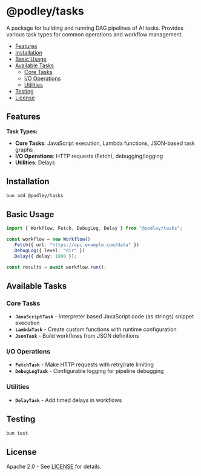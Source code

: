# @podley/tasks

A package for building and running DAG pipelines of AI tasks. Provides various task types for common operations and workflow management.

- [Features](#features)
- [Installation](#installation)
- [Basic Usage](#basic-usage)
- [Available Tasks](#available-tasks)
  - [Core Tasks](#core-tasks)
  - [I/O Operations](#io-operations)
  - [Utilities](#utilities)
- [Testing](#testing)
- [License](#license)

## Features

**Task Types:**

- **Core Tasks**: JavaScript execution, Lambda functions, JSON-based task graphs
- **I/O Operations**: HTTP requests (Fetch), debugging/logging
- **Utilities**: Delays

## Installation

```bash
bun add @podley/tasks
```

## Basic Usage

```typescript
import { Workflow, Fetch, DebugLog, Delay } from "@podley/tasks";

const workflow = new Workflow()
  .Fetch({ url: "https://api.example.com/data" })
  .DebugLog({ level: "dir" })
  .Delay({ delay: 1000 });

const results = await workflow.run();
```

## Available Tasks

### Core Tasks

- **`JavaScriptTask`** - Interpreter based JavaScript code (as strings) snippet execution
- **`LambdaTask`** - Create custom functions with runtime configuration
- **`JsonTask`** - Build workflows from JSON definitions

### I/O Operations

- **`FetchTask`** - Make HTTP requests with retry/rate limiting
- **`DebugLogTask`** - Configurable logging for pipeline debugging

### Utilities

- **`DelayTask`** - Add timed delays in workflows

## Testing

```bash
bun test
```

## License

Apache 2.0 - See [LICENSE](./LICENSE) for details.
